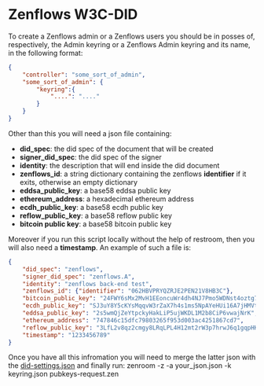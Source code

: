 # Zenflows W3C-DID

To create a Zenflows admin or a Zenflows users you should be in posses of, respectively, the Admin keyring or a Zenflows Admin keyring and its name, in the following format:
```json
{
    "controller": "some_sort_of_admin",
    "some_sort_of_admin": {
        "keyring":{
            "....": "...."
        }
    }
}
```
Other than this you will need a json file containing:
- **did_spec**: the did spec of the document that will be created
- **signer_did_spec**: the did spec of the signer
- **identity**: the description that will end inside the did document
- **zenflows_id**: a string dictionary containing the zenflows **identifier** if it exits, otherwise an empty dictionary
- **eddsa_public_key**: a base58 eddsa public key
- **ethereum_address**: a hexadecimal ethereum address
- **ecdh_public_key**: a base58 ecdh public key
- **reflow_public_key**: a base58 reflow public key
- **bitcoin public key**: a base58 bitcoin public key


Moreover if you run this script locally without the help of restroom, then you will also need a **timestamp**. An example of such a file is:
```json
{
    "did_spec": "zenflows",
    "signer_did_spec": "zenflows.A",
    "identity": "zenflows back-end test",
    "zenflows_id": {"identifier": "062HBVPRYQZRJE2PEN21V8HB3C"},
    "bitcoin_public_key": "24FWY6sMx2MvH1EEoncuWr4dh4NJ7Pmo5WDNst4oztg7s",
    "ecdh_public_key": "SJ3uY8Y5cKYsMqqvW3rZaX7h4s1ms5NpAYeHUi16A7jHMVtwSF3Gdzafh9XmvGz6uNksBnaU5fvarDw1mZF2Nkjz",
    "eddsa_public_key": "2s5wmQjZeYtpckyHakLiP5ujWKDL1M2b8CiP6vwajNrK",
    "ethereum_address": "747846c15dfc79803265f953d003ac4251867cd7",
    "reflow_public_key": "3LfL2v8qz2cmgy8LRqLPL4H12mt2rW3p7hrwJ6q1gqpHKyXWovkCutsJRsLxkrgHwQ233gouwWFmzshS5EnK9dah92855jzaqV4fD53svqLBrxdV2nt44aEMuWoXYSwA4dmTwHXpgsyQuCsn6uNewbF5VLcesqJubzHf4XvVF9249F1HVLmMR7oCKVBnCw3pTB2HrcmSJaSdKu88rJbzELTvdMLbXXyEcCvYDT3HhzGXNv9BBTo9ZXQGw1CSCCyDrCNMYe",
    "timestamp": "1233456789"
}
```

Once you have all this infromation you will need to merge the latter json with the [did-settings.json](./did-settings.json) and finally run:
zenroom -z -a your_json.json -k keyring.json pubkeys-request.zen 